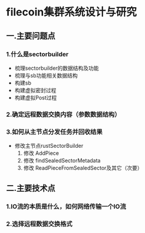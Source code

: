 # filecoin集群系统设计与研究
## 一.主要问题点
### 1.什么是sectorbuilder
+ 梳理sectorbuilder的数据结构及功能
+ 梳理与sb功能相关数据结构
+ 构建sb
+ 构建虚拟密封过程
+ 构建虚拟Post过程

### 2.确定远程数据交换内容（参数数据结构）
    
### 3.如何从主节点分发任务并回收结果
+ 修改主节点rustSectorBuilder
    1. 修改 AddPiece
    2. 修改 findSealedSectorMetadata
    3. 修改 ReadPieceFromSealedSector及其它（次要）
    


## 二.主要技术点
### 1.IO流的本质是什么，如何网络传输一个IO流

### 2.选择远程数据交换格式